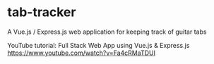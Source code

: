 # tab-tracker
A Vue.js / Express.js web application for keeping track of guitar tabs

YouTube tutorial: Full Stack Web App using Vue.js & Express.js
https://www.youtube.com/watch?v=Fa4cRMaTDUI


